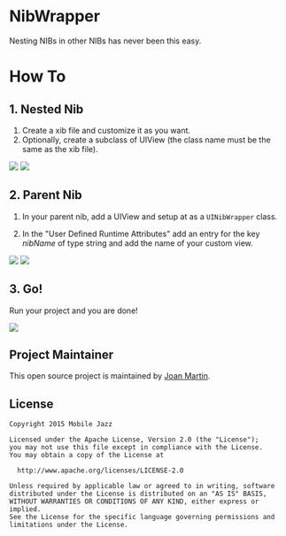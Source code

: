 NibWrapper
==========

Nesting NIBs in other NIBs has never been this easy.

# How To

## 1. Nested Nib

1. Create a xib file and customize it as you want.
2. Optionally, create a subclass of UIView (the class name must be the same as the xib file).

![](https://raw.githubusercontent.com/mobilejazz/NibWrapper/master/README-images/Nib2.png)
![](https://raw.githubusercontent.com/mobilejazz/NibWrapper/master/README-images/Nib2-conf.png)


## 2. Parent Nib

1. In your parent nib, add a UIView and setup at as a `UINibWrapper` class. 

2. In the "User Defined Runtime Attributes" add an entry for the key *nibName* of type string and add the name of your custom view.

![](https://raw.githubusercontent.com/mobilejazz/NibWrapper/master/README-images/Nib1.png)
![](https://raw.githubusercontent.com/mobilejazz/NibWrapper/master/README-images/Nib1-conf.png)


## 3. Go!

Run your project and you are done!

![](https://raw.githubusercontent.com/mobilejazz/NibWrapper/master/README-images/Result.png)


## Project Maintainer

This open source project is maintained by [Joan Martin](https://github.com/vilanovi).

## License

    Copyright 2015 Mobile Jazz

    Licensed under the Apache License, Version 2.0 (the "License");
    you may not use this file except in compliance with the License.
    You may obtain a copy of the License at

      http://www.apache.org/licenses/LICENSE-2.0

    Unless required by applicable law or agreed to in writing, software
    distributed under the License is distributed on an "AS IS" BASIS,
    WITHOUT WARRANTIES OR CONDITIONS OF ANY KIND, either express or implied.
    See the License for the specific language governing permissions and
    limitations under the License.


